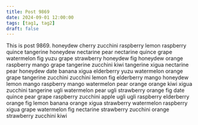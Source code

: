 ```yaml
---
title: Post 9869
date: 2024-09-01 12:00:00
tags: [tag1, tag2]
draft: false
---
```

This is post 9869.
honeydew
cherry
zucchini
raspberry
lemon
raspberry
quince
tangerine
honeydew
nectarine
pear
nectarine
quince
grape
watermelon
fig
yuzu
grape
strawberry
honeydew
fig
honeydew
orange
raspberry
mango
grape
tangerine
zucchini
kiwi
tangerine
xigua
nectarine
pear
honeydew
date
banana
xigua
elderberry
yuzu
watermelon
orange
grape
tangerine
zucchini
zucchini
lemon
fig
elderberry
mango
honeydew
lemon
mango
raspberry
mango
watermelon
pear
orange
orange
kiwi
xigua
zucchini
tangerine
ugli
watermelon
pear
ugli
strawberry
orange
fig
date
quince
pear
grape
raspberry
zucchini
apple
ugli
ugli
raspberry
elderberry
orange
fig
lemon
banana
orange
xigua
strawberry
watermelon
raspberry
xigua
grape
watermelon
fig
nectarine
strawberry
zucchini
orange
strawberry
zucchini
kiwi

